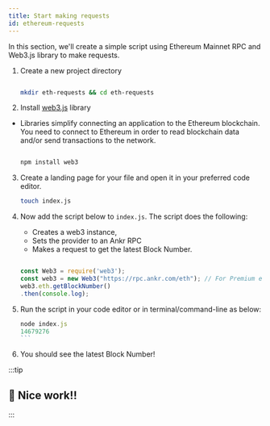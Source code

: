 ```yaml
---
title: Start making requests
id: ethereum-requests
---
```


In this section, we'll create a simple script using Ethereum Mainnet RPC and Web3.js library to make requests. 

1. Create a new project directory

    ```bash

    mkdir eth-requests && cd eth-requests

    ```

2. Install [web3.js](https://web3js.readthedocs.io/en/v1.2.7/index.html) library
* Libraries simplify connecting an application to the Ethereum blockchain. You need to connect to Ethereum in order to read blockchain data and/or send transactions to the network.

    ```bash

    npm install web3

    ```

3. Create a landing page for your file and open it in your preferred code editor.

    ```bash
    touch index.js 
    ```

4. Now add the script below to `index.js`. The script does the following:
    - Creates a web3 instance,     
    - Sets the provider to an Ankr RPC
    - Makes a request to get the latest Block Number. 

    ```js
    
    const Web3 = require('web3');
    const web3 = new Web3("https://rpc.ankr.com/eth"); // For Premium endpoints append API key to url "https://rpc.ankr.com/eth/APIKEY"
    web3.eth.getBlockNumber()
    .then(console.log);

    ```

5. Run the script in your code editor or in terminal/command-line as below:

    ````js
    node index.js
    14679276
    ```

6. You should see the latest Block Number!

:::tip

## 🎉 Nice work!!

:::
